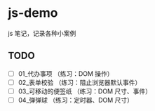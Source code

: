 # js-demo

js 笔记，记录各种小案例

## TODO

- [ ] 01\_代办事项 （练习：DOM 操作）
- [ ] 02\_表单校验 （练习：阻止浏览器默认事件）
- [ ] 03\_可移动的便签纸 （练习：DOM 尺寸、事件）
- [ ] 04\_弹弹球 （练习：定时器、DOM 尺寸）
